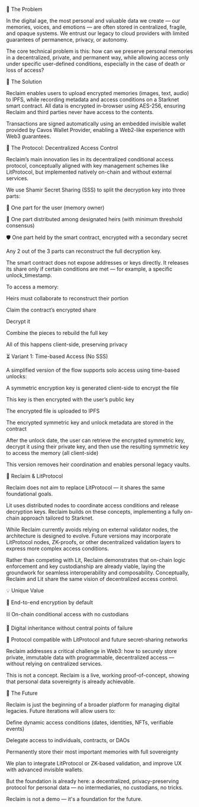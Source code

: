 🤩 The Problem

In the digital age, the most personal and valuable data we create — our memories, voices, and emotions — are often stored in centralized, fragile, and opaque systems. We entrust our legacy to cloud providers with limited guarantees of permanence, privacy, or autonomy.

The core technical problem is this: how can we preserve personal memories in a decentralized, private, and permanent way, while allowing access only under specific user-defined conditions, especially in the case of death or loss of access?

🔐 The Solution

Reclaim enables users to upload encrypted memories (images, text, audio) to IPFS, while recording metadata and access conditions on a Starknet smart contract. All data is encrypted in-browser using AES-256, ensuring Reclaim and third parties never have access to the contents.

Transactions are signed automatically using an embedded invisible wallet provided by Cavos Wallet Provider, enabling a Web2-like experience with Web3 guarantees.

🧪 The Protocol: Decentralized Access Control

Reclaim’s main innovation lies in its decentralized conditional access protocol, conceptually aligned with key management schemes like LitProtocol, but implemented natively on-chain and without external services.

We use Shamir Secret Sharing (SSS) to split the decryption key into three parts:

🔑 One part for the user (memory owner)

🧬 One part distributed among designated heirs (with minimum threshold consensus)

🛡️ One part held by the smart contract, encrypted with a secondary secret

Any 2 out of the 3 parts can reconstruct the full decryption key.

The smart contract does not expose addresses or keys directly. It releases its share only if certain conditions are met — for example, a specific unlock_timestamp.

To access a memory:

Heirs must collaborate to reconstruct their portion

Claim the contract’s encrypted share

Decrypt it

Combine the pieces to rebuild the full key

All of this happens client-side, preserving privacy

⏳ Variant 1: Time-based Access (No SSS)

A simplified version of the flow supports solo access using time-based unlocks:

A symmetric encryption key is generated client-side to encrypt the file

This key is then encrypted with the user’s public key

The encrypted file is uploaded to IPFS

The encrypted symmetric key and unlock metadata are stored in the contract

After the unlock date, the user can retrieve the encrypted symmetric key, decrypt it using their private key, and then use the resulting symmetric key to access the memory (all client-side)

This version removes heir coordination and enables personal legacy vaults.

🧠 Reclaim & LitProtocol

Reclaim does not aim to replace LitProtocol — it shares the same foundational goals.

Lit uses distributed nodes to coordinate access conditions and release decryption keys. Reclaim builds on these concepts, implementing a fully on-chain approach tailored to Starknet.

While Reclaim currently avoids relying on external validator nodes, the architecture is designed to evolve. Future versions may incorporate LitProtocol nodes, ZK-proofs, or other decentralized validation layers to express more complex access conditions.

Rather than competing with Lit, Reclaim demonstrates that on-chain logic enforcement and key custodianship are already viable, laying the groundwork for seamless interoperability and composability. Conceptually, Reclaim and Lit share the same vision of decentralized access control.

💡 Unique Value

📁 End-to-end encryption by default

⛓️ On-chain conditional access with no custodians

🤝 Digital inheritance without central points of failure

🧉 Protocol compatible with LitProtocol and future secret-sharing networks

Reclaim addresses a critical challenge in Web3: how to securely store private, immutable data with programmable, decentralized access — without relying on centralized services.

This is not a concept. Reclaim is a live, working proof-of-concept, showing that personal data sovereignty is already achievable.

🚀 The Future

Reclaim is just the beginning of a broader platform for managing digital legacies. Future iterations will allow users to:

Define dynamic access conditions (dates, identities, NFTs, verifiable events)

Delegate access to individuals, contracts, or DAOs

Permanently store their most important memories with full sovereignty

We plan to integrate LitProtocol or ZK-based validation, and improve UX with advanced invisible wallets.

But the foundation is already here: a decentralized, privacy-preserving protocol for personal data — no intermediaries, no custodians, no tricks.

Reclaim is not a demo — it's a foundation for the future.

